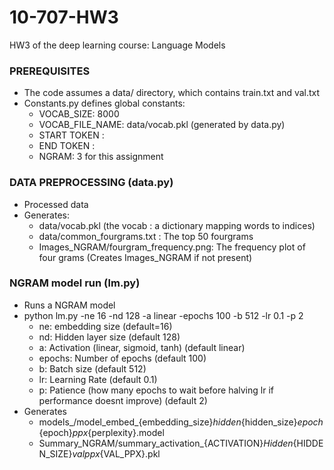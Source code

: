 # 10-707-HW3
HW3 of the deep learning course: Language Models
### PREREQUISITES
* The code assumes a data/ directory, which contains train.txt and val.txt
* Constants.py defines global constants:
    - VOCAB_SIZE: 8000
    - VOCAB_FILE_NAME: data/vocab.pkl (generated by data.py)
    - START TOKEN : <START>
    - END TOKEN : <END>
    - NGRAM: 3 for this assignment

### DATA PREPROCESSING (data.py)
* Processed data
* Generates:
    -  data/vocab.pkl (the vocab : a dictionary mapping words to indices)
    - data/common_fourgrams.txt : The top 50 fourgrams
    - Images_NGRAM/fourgram_frequency.png: The frequency plot of four grams (Creates Images_NGRAM if not present)

### NGRAM model run (lm.py)
* Runs a NGRAM model
* python lm.py -ne 16 -nd 128 -a linear -epochs 100 -b 512 -lr 0.1 -p 2
    - ne: embedding size (default=16)
    - nd: Hidden layer size (default 128)
    - a: Activation (linear, sigmoid, tanh) (default linear)
    - epochs: Number of epochs (default 100)
    - b: Batch size (default 512)
    - lr: Learning Rate (default 0.1)
    - p: Patience (how many epochs to wait before halving lr if performance doesnt improve) (default 2)
* Generates 
    - models_<Activation>/model_embed_{embedding_size}_hidden_{hidden_size}_epoch_{epoch}_ppx_{perplexity}.model
    - Summary_NGRAM/summary_activation_{ACTIVATION}_Hidden_{HIDDEN_SIZE}_valppx_{VAL_PPX}.pkl




